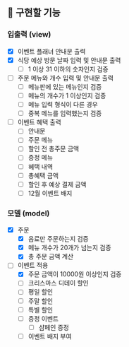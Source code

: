 ## 🚀 구현할 기능

### 입출력 (view)

- [X] 이벤트 플래너 안내문 출력
- [X] 식당 예상 방문 날짜 입력 및 안내문 출력
    - [ ] 1 이상 31 이하의 숫자인지 검증
- [ ] 주문 메뉴와 개수 입력 및 안내문 출력
    - [ ] 메뉴판에 있는 메뉴인지 검증
    - [ ] 메뉴의 개수가 1 이상인지 검증
    - [ ] 메뉴 입력 형식이 다른 경우
    - [ ] 중복 메뉴를 입력했는지 검증
- [ ] 이벤트 혜택 출력
    - [ ] 안내문
    - [ ] 주문 메뉴
    - [ ] 할인 전 총주문 금액
    - [ ] 증정 메뉴
    - [ ] 혜택 내역
    - [ ] 총혜택 금액
    - [ ] 할인 후 예상 결제 금액
    - [ ] 12월 이벤트 배지

### 모델 (model)

- [X] 주문
    - [X] 음료만 주문하는지 검증
    - [X] 메뉴 개수가 20개가 넘는지 검증
    - [X] 총 주문 금액 계산
- [ ] 이벤트 적용
    - [X] 주문 금액이 10000원 이상인지 검증
    - [ ] 크리스마스 디데이 할인
    - [ ] 평일 할인
    - [ ] 주말 할인
    - [ ] 특별 할인
    - [ ] 증정 이벤트
        - [ ] 샴페인 증정
    - [ ] 이벤트 배지 부여